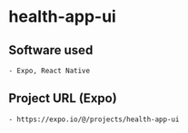 # health-app-ui

## Software used

    - Expo, React Native

## Project URL (Expo)

    - https://expo.io/@/projects/health-app-ui
